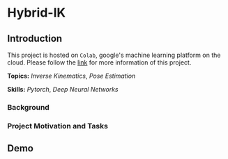 # Hybrid-IK

## Introduction

This project is hosted on `Colab`, google's machine learning platform on the cloud. Please follow the [link](https://drive.google.com/drive/folders/1D1EdqgHQQv_skPSmAtS0Sztoe9zqJTh6?usp=sharing) for more information of this project.

**Topics:** _Inverse Kinematics_, _Pose Estimation_

**Skills:** _Pytorch_, _Deep Neural Networks_

### Background

### Project Motivation and Tasks

## Demo
